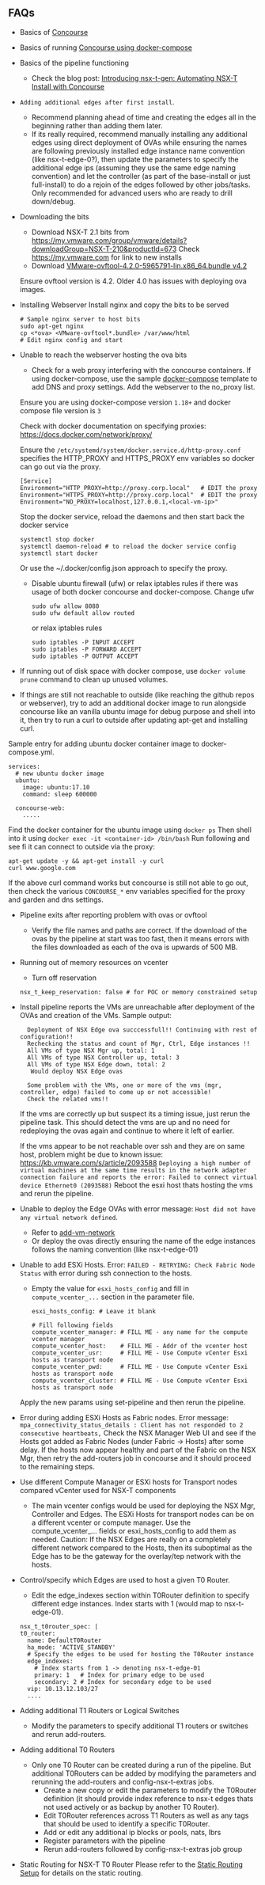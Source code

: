 ## FAQs
* Basics of [Concourse](https://concourse-ci.org/)
* Basics of running [Concourse using docker-compose](https://github.com/concourse/concourse-docker)
* Basics of the pipeline functioning
  * Check the blog post: [ Introducing nsx-t-gen: Automating NSX-T Install with Concourse](https://allthingsmdw.blogspot.com/2018/05/introducing-nsx-t-gen-automating-nsx-t.html)
* `Adding additional edges after first install`.
  * Recommend planning ahead of time and creating the edges all in the beginning rather than adding them later.
  * If its really required, recommend manually installing any additional edges using direct deployment of OVAs while ensuring the names are following previously installed edge instance name convention (like nsx-t-edge-0?), then update the parameters to specify the additional edge ips (assuming they use the same edge naming convention) and let the controller (as part of the base-install or just full-install) to do a rejoin of the edges followed by other jobs/tasks. Only recommended for advanced users who are ready to drill down/debug.
* Downloading the bits
  * Download NSX-T 2.1 bits from
    https://my.vmware.com/group/vmware/details?downloadGroup=NSX-T-210&productId=673
    Check https://my.vmware.com for link to new installs
  * Download [VMware-ovftool-4.2.0-5965791-lin.x86_64.bundle v4.2](https://my.vmware.com/group/vmware/details?productId=614&downloadGroup=OVFTOOL420#)

  Ensure ovftool version is 4.2. Older 4.0 has issues with deploying ova images.
* Installing Webserver
  Install nginx and copy the bits to be served
	```
	# Sample nginx server to host bits
	sudo apt-get nginx
	cp <*ova> <VMware-ovftool*.bundle> /var/www/html
	# Edit nginx config and start
	```
* Unable to reach the webserver hosting the ova bits
  * Check for a web proxy interfering with the concourse containers.
  If using docker-compose, use the sample [docker-compose](./docker-compose.yml) template to add DNS and proxy settings. Add the webserver to the no_proxy list.

  Ensure you are using docker-compose version `1.18+` and docker compose file version is `3`

  Check with docker documentation on specifying proxies: https://docs.docker.com/network/proxy/

  Ensure the `/etc/systemd/system/docker.service.d/http-proxy.conf` specifies the HTTP_PROXY and HTTPS_PROXY env variables so docker can go out via the proxy.
  ```
  [Service]
  Environment="HTTP_PROXY=http://proxy.corp.local"   # EDIT the proxy
  Environment="HTTPS_PROXY=http://proxy.corp.local"  # EDIT the proxy
  Environment="NO_PROXY=localhost,127.0.0.1,<local-vm-ip>"
  ```

  Stop the docker service, reload the daemons and then start back the docker service
  ```
  systemctl stop docker
  systemctl daemon-reload # to reload the docker service config
  systemctl start docker
  ```

  Or use the ~/.docker/config.json approach to specify the proxy.

  * Disable ubuntu firewall (ufw) or relax iptables rules if there was usage of both docker concourse and docker-compose.
    Change ufw
  	```
	sudo ufw allow 8080
	sudo ufw default allow routed
	```
	or relax iptables rules
	```
	sudo iptables -P INPUT ACCEPT
	sudo iptables -P FORWARD ACCEPT
	sudo iptables -P OUTPUT ACCEPT
	```

* If running out of disk space with docker compose, use `docker volume prune` command to clean up unused volumes.

* If things are still not reachable to outside (like reaching the github repos or webserver), try to add an additional docker image to run alongside concourse like an vanilla ubuntu image for debug purpose and shell into it, then try to run a curl to outside after updating apt-get and installing curl.

Sample entry for adding ubuntu docker container image to docker-compose.yml.
```
services:
  # new ubuntu docker image
  ubuntu:
    image: ubuntu:17.10
    command: sleep 600000

  concourse-web:
    .....  
```
Find the docker container for the ubuntu image using `docker ps`
Then shell into it using `docker exec -it <container-id> /bin/bash`
Run following and see fi it can connect to outside via the proxy:
```
apt-get update -y && apt-get install -y curl
curl www.google.com
```
If the above curl command works but concourse is still not able to go out, then check the various `CONCOURSE_*` env variables specified for the proxy and garden and dns settings.

* Pipeline exits after reporting problem with ovas or ovftool
  * Verify the file names and paths are correct. If the download of the ovas by the pipeline at start was too fast, then it means errors with the files downloaded as each of the ova is upwards of 500 MB.
* Running out of memory resources on vcenter
  * Turn off reservation
  ```
  nsx_t_keep_reservation: false # for POC or memory constrained setup
  ```
* Install pipeline reports the VMs are unreachable after deployment of the OVAs and creation of the VMs.
  Sample output:
  ```
	Deployment of NSX Edge ova succcessfull!! Continuing with rest of configuration!!
	Rechecking the status and count of Mgr, Ctrl, Edge instances !!
	All VMs of type NSX Mgr up, total: 1
	All VMs of type NSX Controller up, total: 3
	All VMs of type NSX Edge down, total: 2
	 Would deploy NSX Edge ovas

	Some problem with the VMs, one or more of the vms (mgr, controller, edge) failed to come up or not accessible!
	Check the related vms!!
  ```
  If the vms are correctly up but suspect its a timing issue, just rerun the pipeline task.
  This should detect the vms are up and no need for redeploying the ovas again and continue to where it left of earlier.

  If the vms appear to be not reachable over ssh and they are on same host, problem might be due to known issue: https://kb.vmware.com/s/article/2093588
  ```Deploying a high number of virtual machines at the same time results in the network adapter connection failure and reports the error: Failed to connect virtual device Ethernet0 (2093588)```
  Reboot the esxi host thats hosting the vms and rerun the pipeline.
* Unable to deploy the Edge OVAs with error message: `Host did not have any virtual network defined`.
  * Refer to [add-vm-network](./add-vm-network.md)
  * Or deploy the ovas directly ensuring the name of the edge instances follows the naming convention (like nsx-t-edge-01)
* Unable to add ESXi Hosts. Error: `FAILED - RETRYING: Check Fabric Node Status` with error during ssh connection to the hosts.
  * Empty the value for `esxi_hosts_config` and fill in `compute_vcenter_...` section in the parameter file.
  	```
	esxi_hosts_config: # Leave it blank

    # Fill following fields
	compute_vcenter_manager: # FILL ME - any name for the compute vcenter manager
	compute_vcenter_host:    # FILL ME - Addr of the vcenter host
	compute_vcenter_usr:     # FILL ME - Use Compute vCenter Esxi hosts as transport node
	compute_vcenter_pwd:     # FILL ME - Use Compute vCenter Esxi hosts as transport node
	compute_vcenter_cluster: # FILL ME - Use Compute vCenter Esxi hosts as transport node
  	```
   Apply the new params using set-pipeline and then rerun the pipeline.
* Error during adding ESXi Hosts as Fabric nodes.
  Error message: ```mpa_connectivity_status_details : Client has not responded to 2 consecutive heartbeats,```
  Check the NSX Manager Web UI and see if the Hosts got added as Fabric Nodes (under Fabric -> Hosts) after some delay.
  If the hosts now appear healthy and part of the Fabric on the NSX Mgr, then retry the add-routers job in concourse and it should proceed to the remaining steps.
* Use different Compute Manager or ESXi hosts for Transport nodes compared vCenter used for NSX-T components
  * The main vcenter configs would be used for deploying the NSX Mgr, Controller and Edges.
    The ESXi Hosts for transport nodes can be on a different vcenter or compute manager. Use the compute_vcenter_... fields or esxi_hosts_config to add them as needed. Caution: If the NSX Edges are really on a completely different network compared to the Hosts, then its suboptimal as the Edge has to be the gateway for the overlay/tep network with the hosts.
* Control/specify which Edges are used to host a given T0 Router.
  * Edit the edge_indexes section within T0Router definition to specify different edge instances.
    Index starts with 1 (would map to nsx-t-edge-01).
  ```
  nsx_t_t0router_spec: |
  t0_router:
    name: DefaultT0Router
    ha_mode: 'ACTIVE_STANDBY'
    # Specify the edges to be used for hosting the T0Router instance
    edge_indexes:
      # Index starts from 1 -> denoting nsx-t-edge-01
      primary: 1   # Index for primary edge to be used
      secondary: 2 # Index for secondary edge to be used
    vip: 10.13.12.103/27
    ....
  ```
* Adding additional T1 Routers or Logical Switches
  * Modify the parameters to specify additional T1 routers or switches and rerun add-routers.
* Adding additional T0 Routers
  * Only one T0 Router can be created during a run of the pipeline. But additional T0Routers can be added by  modifying the parameters and rerunning the add-routers and config-nsx-t-extras jobs.
    * Create a new copy or edit the parameters to modify the T0Router definition (it should provide index reference to nsx-t edges thats not used actively or as backup by another T0 Router).
    * Edit T0Router references across T1 Routers as well as any tags that should be used to identify a specific T0Router.
    * Add or edit any additional ip blocks or pools, nats, lbrs
    * Register parameters with the pipeline
    * Rerun add-routers followed by config-nsx-t-extras job group

* Static Routing for NSX-T T0 Router
  Please refer to the [Static Routing Setup](./static-routing-setup.md) for details on the static routing.
